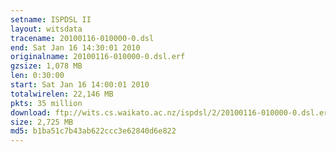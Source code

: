 ```yaml
---
setname: ISPDSL II
layout: witsdata
tracename: 20100116-010000-0.dsl
end: Sat Jan 16 14:30:01 2010
originalname: 20100116-010000-0.dsl.erf
gzsize: 1,078 MB
len: 0:30:00
start: Sat Jan 16 14:00:01 2010
totalwirelen: 22,146 MB
pkts: 35 million
download: ftp://wits.cs.waikato.ac.nz/ispdsl/2/20100116-010000-0.dsl.erf.gz
size: 2,725 MB
md5: b1ba51c7b43ab622ccc3e62840d6e822
---
```

